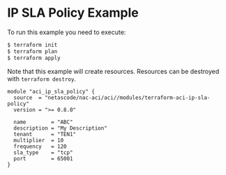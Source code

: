 <!-- BEGIN_TF_DOCS -->
# IP SLA Policy Example

To run this example you need to execute:

```bash
$ terraform init
$ terraform plan
$ terraform apply
```

Note that this example will create resources. Resources can be destroyed with `terraform destroy`.

```hcl
module "aci_ip_sla_policy" {
  source  = "netascode/nac-aci/aci//modules/terraform-aci-ip-sla-policy"
  version = ">= 0.8.0"

  name        = "ABC"
  description = "My Description"
  tenant      = "TEN1"
  multiplier  = 10
  frequency   = 120
  sla_type    = "tcp"
  port        = 65001
}
```
<!-- END_TF_DOCS -->